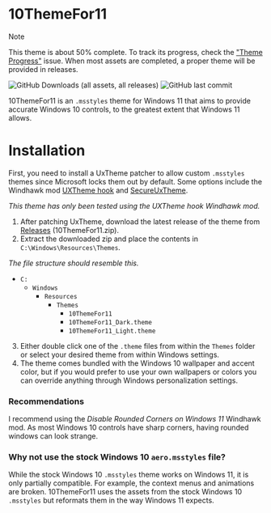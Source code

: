 # 10ThemeFor11

> [!NOTE]  
> This theme is about 50% complete. To track its progress, check the ["Theme Progress"](https://github.com/SandTechStuff/10ThemeFor11/issues/1) issue.
> When most assets are completed, a proper theme will be provided in releases.

![GitHub Downloads (all assets, all releases)](https://img.shields.io/github/downloads/SandTechStuff/10ThemeFor11/total)
![GitHub last commit](https://img.shields.io/github/last-commit/SandTechStuff/10ThemeFor11)

10ThemeFor11 is an `.msstyles` theme for Windows 11 that aims to provide accurate Windows 10 controls, to the greatest extent that Windows 11 allows.

# Installation

First, you need to install a UxTheme patcher to allow custom `.msstyles` themes since Microsoft locks them out by default. Some options include the Windhawk mod [UXTheme hook](https://windhawk.net/mods/uxtheme-hook) and [SecureUxTheme](https://github.com/namazso/SecureUxTheme).

_This theme has only been tested using the UXTheme hook Windhawk mod._

1. After patching UxTheme, download the latest release of the theme from [Releases](https://github.com/SandTechStuff/10ThemeFor11/releases) (10ThemeFor11.zip).
2. Extract the downloaded zip and place the contents in `C:\Windows\Resources\Themes`.

_The file structure should resemble this._

- `C:`
	- `Windows`
		- `Resources`
			- `Themes`
				- `10ThemeFor11`
				- `10ThemeFor11_Dark.theme`
				- `10ThemeFor11_Light.theme`
3. Either double click one of the `.theme` files from within the `Themes` folder or select your desired theme from within Windows settings.
4. The theme comes bundled with the Windows 10 wallpaper and accent color, but if you would prefer to use your own wallpapers or colors you can override anything through Windows personalization settings.

### Recommendations

I recommend using the _Disable Rounded Corners on Windows 11_ Windhawk mod. As most Windows 10 controls have sharp corners, having rounded windows can look strange.

### Why not use the stock Windows 10 `aero.msstyles` file?

While the stock Windows 10 `.msstyles` theme works on Windows 11, it is only partially compatible. For example, the context menus and animations are broken. 10ThemeFor11 uses the assets from the stock Windows 10 `.msstyles` but reformats them in the way Windows 11 expects.
